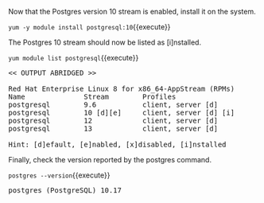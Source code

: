 Now that the Postgres version 10 stream is enabled, install it on the system.

`yum -y module install postgresql:10`{{execute}}

The Postgres 10 stream should now be listed as [i]nstalled.

`yum module list postgresql`{{execute}}

<pre class="file">
<< OUTPUT ABRIDGED >>

Red Hat Enterprise Linux 8 for x86_64-AppStream (RPMs)
Name              Stream        Profiles          
postgresql        9.6           client, server [d]
postgresql        10 [d][e]     client, server [d] [i]
postgresql        12            client, server [d]
postgresql        13            client, server [d]

Hint: [d]efault, [e]nabled, [x]disabled, [i]nstalled
</pre>

Finally, check the version reported by the postgres command.

`postgres --version`{{execute}}

<pre class="file">
postgres (PostgreSQL) 10.17
</pre>

